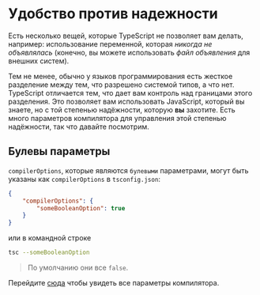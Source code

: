# Удобство против надежности

Есть несколько вещей, которые TypeScript не позволяет вам делать, например: использование переменной, которая *никогда не объявлялась* (конечно, вы можете использовать *файл объявления* для внешних систем).

Тем не менее, обычно у языков программирования есть жесткое разделение между тем, что разрешено системой типов, а что нет. TypeScript отличается тем, что дает вам контроль над границами этого разделения. Это позволяет вам использовать JavaScript, который вы знаете, но с той степенью надёжности, которую **вы** захотите. Есть много параметров компилятора для управления этой степенью надёжности, так что давайте посмотрим.

## Булевы параметры

`compilerOptions`, которые являются `булевыми` параметрами, могут быть указаны как `compilerOptions` в `tsconfig.json`:

```json
{
    "compilerOptions": {
        "someBooleanOption": true
    }
}
```

или в командной строке

```sh
tsc --someBooleanOption
```

> По умолчанию они все `false`.

Перейдите [сюда](https://www.typescriptlang.org/docs/handbook/compiler-options.html) чтобы увидеть все параметры компилятора.
